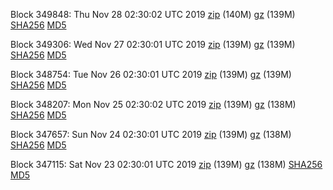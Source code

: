 Block 349848: Thu Nov 28 02:30:02 UTC 2019 [zip](https://files.01coin.io/mainnet/2019-11-28/bootstrap.dat.zip) (140M) [gz](https://files.01coin.io/mainnet/2019-11-28/bootstrap.dat.tar.gz) (139M) [SHA256](https://files.01coin.io/mainnet/2019-11-28/sha256.txt) [MD5](https://files.01coin.io/mainnet/2019-11-28/md5.txt)

Block 349306: Wed Nov 27 02:30:01 UTC 2019 [zip](https://files.01coin.io/mainnet/2019-11-27/bootstrap.dat.zip) (139M) [gz](https://files.01coin.io/mainnet/2019-11-27/bootstrap.dat.tar.gz) (139M) [SHA256](https://files.01coin.io/mainnet/2019-11-27/sha256.txt) [MD5](https://files.01coin.io/mainnet/2019-11-27/md5.txt)

Block 348754: Tue Nov 26 02:30:01 UTC 2019 [zip](https://files.01coin.io/mainnet/2019-11-26/bootstrap.dat.zip) (139M) [gz](https://files.01coin.io/mainnet/2019-11-26/bootstrap.dat.tar.gz) (139M) [SHA256](https://files.01coin.io/mainnet/2019-11-26/sha256.txt) [MD5](https://files.01coin.io/mainnet/2019-11-26/md5.txt)

Block 348207: Mon Nov 25 02:30:02 UTC 2019 [zip](https://files.01coin.io/mainnet/2019-11-25/bootstrap.dat.zip) (139M) [gz](https://files.01coin.io/mainnet/2019-11-25/bootstrap.dat.tar.gz) (138M) [SHA256](https://files.01coin.io/mainnet/2019-11-25/sha256.txt) [MD5](https://files.01coin.io/mainnet/2019-11-25/md5.txt)

Block 347657: Sun Nov 24 02:30:01 UTC 2019 [zip](https://files.01coin.io/mainnet/2019-11-24/bootstrap.dat.zip) (139M) [gz](https://files.01coin.io/mainnet/2019-11-24/bootstrap.dat.tar.gz) (138M) [SHA256](https://files.01coin.io/mainnet/2019-11-24/sha256.txt) [MD5](https://files.01coin.io/mainnet/2019-11-24/md5.txt)

Block 347115: Sat Nov 23 02:30:01 UTC 2019 [zip](https://files.01coin.io/mainnet/2019-11-23/bootstrap.dat.zip) (139M) [gz](https://files.01coin.io/mainnet/2019-11-23/bootstrap.dat.tar.gz) (138M) [SHA256](https://files.01coin.io/mainnet/2019-11-23/sha256.txt) [MD5](https://files.01coin.io/mainnet/2019-11-23/md5.txt)
